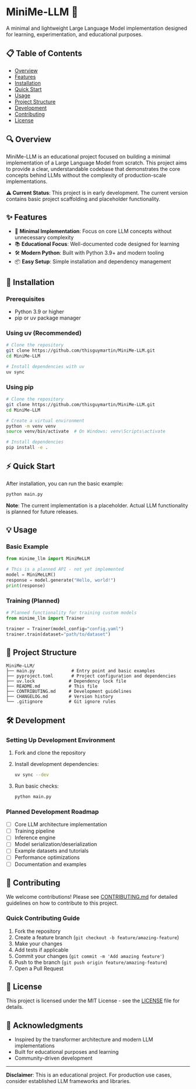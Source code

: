 # MiniMe-LLM 🤖

A minimal and lightweight Large Language Model implementation designed for learning, experimentation, and educational purposes.

## 📋 Table of Contents

- [Overview](#overview)
- [Features](#features)
- [Installation](#installation)
- [Quick Start](#quick-start)
- [Usage](#usage)
- [Project Structure](#project-structure)
- [Development](#development)
- [Contributing](#contributing)
- [License](#license)

## 🔍 Overview

MiniMe-LLM is an educational project focused on building a minimal implementation of a Large Language Model from scratch. This project aims to provide a clear, understandable codebase that demonstrates the core concepts behind LLMs without the complexity of production-scale implementations.

**⚠️ Current Status**: This project is in early development. The current version contains basic project scaffolding and placeholder functionality.

## ✨ Features

- 🎯 **Minimal Implementation**: Focus on core LLM concepts without unnecessary complexity
- 📚 **Educational Focus**: Well-documented code designed for learning
- 🛠️ **Modern Python**: Built with Python 3.9+ and modern tooling
- 📦 **Easy Setup**: Simple installation and dependency management

## 🚀 Installation

### Prerequisites

- Python 3.9 or higher
- pip or uv package manager

### Using uv (Recommended)

```bash
# Clone the repository
git clone https://github.com/thisguymartin/MiniMe-LLM.git
cd MiniMe-LLM

# Install dependencies with uv
uv sync
```

### Using pip

```bash
# Clone the repository
git clone https://github.com/thisguymartin/MiniMe-LLM.git
cd MiniMe-LLM

# Create a virtual environment
python -m venv venv
source venv/bin/activate  # On Windows: venv\Scripts\activate

# Install dependencies
pip install -e .
```

## ⚡ Quick Start

After installation, you can run the basic example:

```bash
python main.py
```

**Note**: The current implementation is a placeholder. Actual LLM functionality is planned for future releases.

## 💡 Usage

### Basic Example

```python
from minime_llm import MiniMeLLM

# This is a planned API - not yet implemented
model = MiniMeLLM()
response = model.generate("Hello, world!")
print(response)
```

### Training (Planned)

```python
# Planned functionality for training custom models
from minime_llm import Trainer

trainer = Trainer(model_config="config.yaml")
trainer.train(dataset="path/to/dataset")
```

## 📁 Project Structure

```
MiniMe-LLM/
├── main.py              # Entry point and basic examples
├── pyproject.toml       # Project configuration and dependencies
├── uv.lock             # Dependency lock file
├── README.md           # This file
├── CONTRIBUTING.md     # Development guidelines
├── CHANGELOG.md        # Version history
└── .gitignore          # Git ignore rules
```

## 🛠️ Development

### Setting Up Development Environment

1. Fork and clone the repository
2. Install development dependencies:
   ```bash
   uv sync --dev
   ```

3. Run basic checks:
   ```bash
   python main.py
   ```

### Planned Development Roadmap

- [ ] Core LLM architecture implementation
- [ ] Training pipeline
- [ ] Inference engine
- [ ] Model serialization/deserialization
- [ ] Example datasets and tutorials
- [ ] Performance optimizations
- [ ] Documentation and examples

## 🤝 Contributing

We welcome contributions! Please see [CONTRIBUTING.md](CONTRIBUTING.md) for detailed guidelines on how to contribute to this project.

### Quick Contributing Guide

1. Fork the repository
2. Create a feature branch (`git checkout -b feature/amazing-feature`)
3. Make your changes
4. Add tests if applicable
5. Commit your changes (`git commit -m 'Add amazing feature'`)
6. Push to the branch (`git push origin feature/amazing-feature`)
7. Open a Pull Request

## 📄 License

This project is licensed under the MIT License - see the [LICENSE](LICENSE) file for details.

## 🙏 Acknowledgments

- Inspired by the transformer architecture and modern LLM implementations
- Built for educational purposes and learning
- Community-driven development

---

**Disclaimer**: This is an educational project. For production use cases, consider established LLM frameworks and libraries.